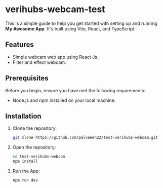 # verihubs-webcam-test

This is a simple guide to help you get started with setting up and running **My Awesome App**. It's built using Vite, React, and TypeScript.

## Features

- Simple webcam web app using React Js.
- Filter and effect webcam.


## Prerequisites

Before you begin, ensure you have met the following requirements:

- Node.js and npm installed on your local machine.

## Installation

1. Clone the repository:

   ```bash
   git clone https://github.com/palveeen22/test-verihubs-webcam.git

2. Open the repository:

   ```bash
   cd test-verihubs-webcam
   npm install

3. Run the App:

   ```bash
   npm run dev

